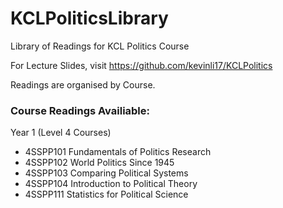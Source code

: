 # KCLPoliticsLibrary
Library of Readings for KCL Politics Course

For Lecture Slides, visit https://github.com/kevinli17/KCLPolitics

Readings are organised by Course.

<h3>Course Readings Availiable:</h3>

Year 1 (Level 4 Courses)

- 4SSPP101 Fundamentals of Politics Research
- 4SSPP102 World Politics Since 1945
- 4SSPP103 Comparing Political Systems
- 4SSPP104 Introduction to Political Theory
- 4SSPP111 Statistics for Political Science
